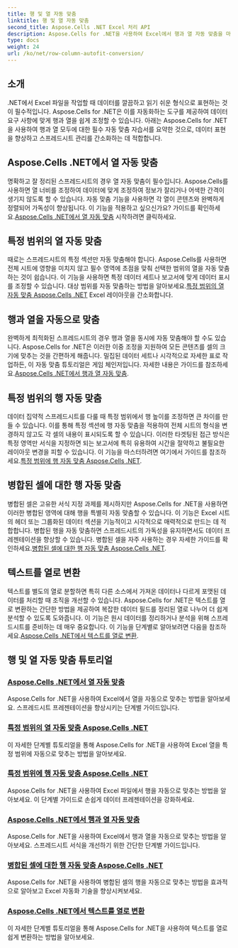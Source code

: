 ```yaml
---
title: 행 및 열 자동 맞춤
linktitle: 행 및 열 자동 맞춤
second_title: Aspose.Cells .NET Excel 처리 API
description: Aspose.Cells for .NET을 사용하여 Excel에서 행과 열 자동 맞춤을 마스터하세요. 명확하고 전문적인 스프레드시트를 위한 단계별 튜토리얼로 데이터 표시를 강화하세요.
type: docs
weight: 24
url: /ko/net/row-column-autofit-conversion/
---
```

## 소개

.NET에서 Excel 파일을 작업할 때 데이터를 깔끔하고 읽기 쉬운 형식으로 표현하는 것이 필수적입니다. Aspose.Cells for .NET은 이를 자동화하는 도구를 제공하여 데이터 요구 사항에 맞게 행과 열을 쉽게 조정할 수 있습니다. 아래는 Aspose.Cells for .NET을 사용하여 행과 열 모두에 대한 필수 자동 맞춤 자습서를 요약한 것으로, 데이터 표현을 향상하고 스프레드시트 관리를 간소화하는 데 적합합니다.

## Aspose.Cells .NET에서 열 자동 맞춤
명확하고 잘 정리된 스프레드시트의 경우 열 자동 맞춤이 필수입니다. Aspose.Cells를 사용하면 열 너비를 조정하여 데이터에 맞게 조정하여 정보가 잘리거나 어색한 간격이 생기지 않도록 할 수 있습니다. 자동 맞춤 기능을 사용하면 각 열이 콘텐츠와 완벽하게 정렬되어 가독성이 향상됩니다. 이 기능을 적용하고 싶으신가요? 가이드를 확인하세요.[Aspose.Cells .NET에서 열 자동 맞춤](./autofit-column-aspose-cells/) 시작하려면 클릭하세요.

## 특정 범위의 열 자동 맞춤
 때로는 스프레드시트의 특정 섹션만 자동 맞춤해야 합니다. Aspose.Cells를 사용하면 전체 시트에 영향을 미치지 않고 필수 영역에 초점을 맞춰 선택한 범위의 열을 자동 맞춤하는 것이 쉽습니다. 이 기능을 사용하면 특정 데이터 세트나 보고서에 맞게 데이터 표시를 조정할 수 있습니다. 대상 범위를 자동 맞춤하는 방법을 알아보세요.[특정 범위의 열 자동 맞춤 Aspose.Cells .NET](./autofit-column-specific-range/) Excel 레이아웃을 간소화합니다.

## 행과 열을 자동으로 맞춤
완벽하게 최적화된 스프레드시트의 경우 행과 열을 동시에 자동 맞춤해야 할 수도 있습니다. Aspose.Cells for .NET은 이러한 이중 조정을 지원하여 모든 콘텐츠를 셀의 크기에 맞추는 것을 간편하게 해줍니다. 밀집된 데이터 세트나 시각적으로 자세한 표로 작업하든, 이 자동 맞춤 튜토리얼은 게임 체인저입니다. 자세한 내용은 가이드를 참조하세요.[Aspose.Cells .NET에서 행과 열 자동 맞춤](./autofit-rows-columns/).

## 특정 범위의 행 자동 맞춤
 데이터 집약적 스프레드시트를 다룰 때 특정 범위에서 행 높이를 조정하면 큰 차이를 만들 수 있습니다. 이를 통해 특정 섹션에 행 자동 맞춤을 적용하여 전체 시트의 형식을 변경하지 않고도 각 셀의 내용이 표시되도록 할 수 있습니다. 이러한 타겟팅된 접근 방식은 특정 영역만 서식을 지정하면 되는 보고서에 특히 유용하여 시간을 절약하고 불필요한 레이아웃 변경을 피할 수 있습니다. 이 기능을 마스터하려면 여기에서 가이드를 참조하세요.[특정 범위에 행 자동 맞춤 Aspose.Cells .NET](./autofit-row-specific-range/).

## 병합된 셀에 대한 행 자동 맞춤
병합된 셀은 고유한 서식 지정 과제를 제시하지만 Aspose.Cells for .NET을 사용하면 이러한 병합된 영역에 대해 행을 특별히 자동 맞춤할 수 있습니다. 이 기능은 Excel 시트의 헤더 또는 그룹화된 데이터 섹션을 기능적이고 시각적으로 매력적으로 만드는 데 적합합니다. 병합된 행을 자동 맞춤하면 스프레드시트의 가독성을 유지하면서도 데이터 프레젠테이션을 향상할 수 있습니다. 병합된 셀을 자주 사용하는 경우 자세한 가이드를 확인하세요.[병합된 셀에 대한 행 자동 맞춤 Aspose.Cells .NET](./autofit-rows-merged-cells/).

## 텍스트를 열로 변환
 텍스트를 별도의 열로 분할하면 특히 다른 소스에서 가져온 데이터나 다르게 포맷된 데이터를 처리할 때 조직을 개선할 수 있습니다. Aspose.Cells for .NET은 텍스트를 열로 변환하는 간단한 방법을 제공하여 복잡한 데이터 필드를 정리된 열로 나누어 더 쉽게 분석할 수 있도록 도와줍니다. 이 기능은 원시 데이터를 정리하거나 분석을 위해 스프레드시트를 준비하는 데 매우 중요합니다. 이 기능을 단계별로 알아보려면 다음을 참조하세요.[Aspose.Cells .NET에서 텍스트를 열로 변환](./convert-text-to-columns/).

## 행 및 열 자동 맞춤 튜토리얼
### [Aspose.Cells .NET에서 열 자동 맞춤](./autofit-column-aspose-cells/)
Aspose.Cells for .NET을 사용하여 Excel에서 열을 자동으로 맞추는 방법을 알아보세요. 스프레드시트 프레젠테이션을 향상시키는 단계별 가이드입니다.
### [특정 범위의 열 자동 맞춤 Aspose.Cells .NET](./autofit-column-specific-range/)
이 자세한 단계별 튜토리얼을 통해 Aspose.Cells for .NET을 사용하여 Excel 열을 특정 범위에 자동으로 맞추는 방법을 알아보세요.
### [특정 범위에 행 자동 맞춤 Aspose.Cells .NET](./autofit-row-specific-range/)
Aspose.Cells for .NET을 사용하여 Excel 파일에서 행을 자동으로 맞추는 방법을 알아보세요. 이 단계별 가이드로 손쉽게 데이터 프레젠테이션을 강화하세요.
### [Aspose.Cells .NET에서 행과 열 자동 맞춤](./autofit-rows-columns/)
Aspose.Cells for .NET을 사용하여 Excel에서 행과 열을 자동으로 맞추는 방법을 알아보세요. 스프레드시트 서식을 개선하기 위한 간단한 단계별 가이드입니다.
### [병합된 셀에 대한 행 자동 맞춤 Aspose.Cells .NET](./autofit-rows-merged-cells/)
Aspose.Cells for .NET을 사용하여 병합된 셀의 행을 자동으로 맞추는 방법을 효과적으로 알아보고 Excel 자동화 기술을 향상시켜보세요.
### [Aspose.Cells .NET에서 텍스트를 열로 변환](./convert-text-to-columns/)
이 자세한 단계별 튜토리얼을 통해 Aspose.Cells for .NET을 사용하여 텍스트를 열로 쉽게 변환하는 방법을 알아보세요.